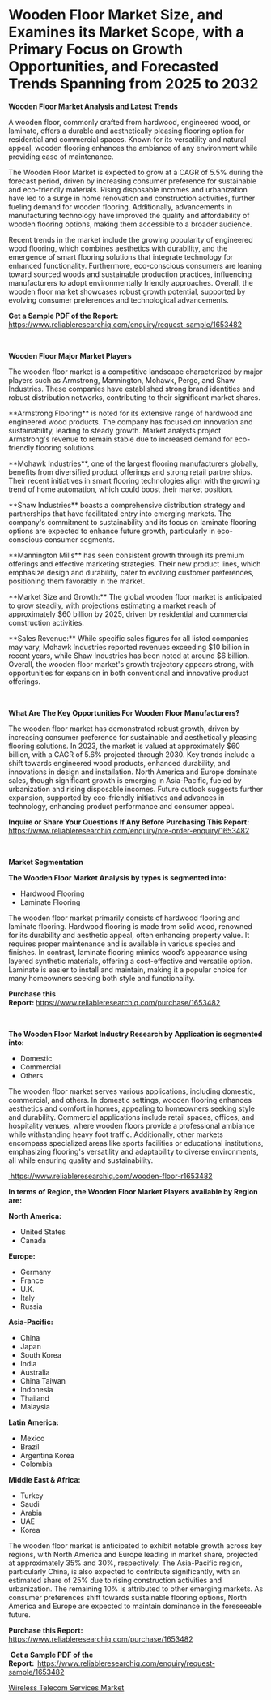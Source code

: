 <p><h1>Wooden Floor Market Size, and Examines its Market Scope, with a Primary Focus on Growth Opportunities, and Forecasted Trends Spanning from 2025 to 2032</h1></p><p><strong>Wooden Floor Market Analysis and Latest Trends</strong></p>
<p><p>A wooden floor, commonly crafted from hardwood, engineered wood, or laminate, offers a durable and aesthetically pleasing flooring option for residential and commercial spaces. Known for its versatility and natural appeal, wooden flooring enhances the ambiance of any environment while providing ease of maintenance. </p><p>The Wooden Floor Market is expected to grow at a CAGR of 5.5% during the forecast period, driven by increasing consumer preference for sustainable and eco-friendly materials. Rising disposable incomes and urbanization have led to a surge in home renovation and construction activities, further fueling demand for wooden flooring. Additionally, advancements in manufacturing technology have improved the quality and affordability of wooden flooring options, making them accessible to a broader audience.</p><p>Recent trends in the market include the growing popularity of engineered wood flooring, which combines aesthetics with durability, and the emergence of smart flooring solutions that integrate technology for enhanced functionality. Furthermore, eco-conscious consumers are leaning toward sourced woods and sustainable production practices, influencing manufacturers to adopt environmentally friendly approaches. Overall, the wooden floor market showcases robust growth potential, supported by evolving consumer preferences and technological advancements.</p></p>
<p><strong>Get a Sample PDF of the Report:&nbsp;</strong> <a href="https://www.reliableresearchiq.com/enquiry/request-sample/1653482?utm_campaign=2321&utm_medium=2&utm_source=Github&utm_content=ia&utm_term=05032025&utm_id=wooden-floor">https://www.reliableresearchiq.com/enquiry/request-sample/1653482</a></p>
<p>&nbsp;</p>
<p><strong>Wooden Floor Major Market Players</strong></p>
<p><p>The wooden floor market is a competitive landscape characterized by major players such as Armstrong, Mannington, Mohawk, Pergo, and Shaw Industries. These companies have established strong brand identities and robust distribution networks, contributing to their significant market shares.</p><p>**Armstrong Flooring** is noted for its extensive range of hardwood and engineered wood products. The company has focused on innovation and sustainability, leading to steady growth. Market analysts project Armstrong's revenue to remain stable due to increased demand for eco-friendly flooring solutions.</p><p>**Mohawk Industries**, one of the largest flooring manufacturers globally, benefits from diversified product offerings and strong retail partnerships. Their recent initiatives in smart flooring technologies align with the growing trend of home automation, which could boost their market position.</p><p>**Shaw Industries** boasts a comprehensive distribution strategy and partnerships that have facilitated entry into emerging markets. The company's commitment to sustainability and its focus on laminate flooring options are expected to enhance future growth, particularly in eco-conscious consumer segments.</p><p>**Mannington Mills** has seen consistent growth through its premium offerings and effective marketing strategies. Their new product lines, which emphasize design and durability, cater to evolving customer preferences, positioning them favorably in the market.</p><p>**Market Size and Growth:** The global wooden floor market is anticipated to grow steadily, with projections estimating a market reach of approximately $60 billion by 2025, driven by residential and commercial construction activities.</p><p>**Sales Revenue:** While specific sales figures for all listed companies may vary, Mohawk Industries reported revenues exceeding $10 billion in recent years, while Shaw Industries has been noted at around $6 billion. Overall, the wooden floor market's growth trajectory appears strong, with opportunities for expansion in both conventional and innovative product offerings.</p></p>
<p>&nbsp;</p>
<p><strong>What Are The Key Opportunities For Wooden Floor Manufacturers?</strong></p>
<p><p>The wooden floor market has demonstrated robust growth, driven by increasing consumer preference for sustainable and aesthetically pleasing flooring solutions. In 2023, the market is valued at approximately $60 billion, with a CAGR of 5.6% projected through 2030. Key trends include a shift towards engineered wood products, enhanced durability, and innovations in design and installation. North America and Europe dominate sales, though significant growth is emerging in Asia-Pacific, fueled by urbanization and rising disposable incomes. Future outlook suggests further expansion, supported by eco-friendly initiatives and advances in technology, enhancing product performance and consumer appeal.</p></p>
<p><strong>Inquire or Share Your Questions If Any Before Purchasing This Report:</strong> <a href="https://www.reliableresearchiq.com/enquiry/pre-order-enquiry/1653482?utm_campaign=2321&utm_medium=2&utm_source=Github&utm_content=ia&utm_term=05032025&utm_id=wooden-floor">https://www.reliableresearchiq.com/enquiry/pre-order-enquiry/1653482</a></p>
<p>&nbsp;</p>
<p><strong>Market Segmentation</strong></p>
<p><strong>The Wooden Floor Market Analysis by types is segmented into:</strong></p>
<p><ul><li>Hardwood Flooring</li><li>Laminate Flooring</li></ul></p>
<p><p>The wooden floor market primarily consists of hardwood flooring and laminate flooring. Hardwood flooring is made from solid wood, renowned for its durability and aesthetic appeal, often enhancing property value. It requires proper maintenance and is available in various species and finishes. In contrast, laminate flooring mimics wood’s appearance using layered synthetic materials, offering a cost-effective and versatile option. Laminate is easier to install and maintain, making it a popular choice for many homeowners seeking both style and functionality.</p></p>
<p><strong>Purchase this Report:&nbsp;</strong><a href="https://www.reliableresearchiq.com/purchase/1653482?utm_campaign=2321&utm_medium=2&utm_source=Github&utm_content=ia&utm_term=05032025&utm_id=wooden-floor">https://www.reliableresearchiq.com/purchase/1653482</a></p>
<p>&nbsp;</p>
<p><strong>The Wooden Floor Market Industry Research by Application is segmented into:</strong></p>
<p><ul><li>Domestic</li><li>Commercial</li><li>Others</li></ul></p>
<p><p>The wooden floor market serves various applications, including domestic, commercial, and others. In domestic settings, wooden flooring enhances aesthetics and comfort in homes, appealing to homeowners seeking style and durability. Commercial applications include retail spaces, offices, and hospitality venues, where wooden floors provide a professional ambiance while withstanding heavy foot traffic. Additionally, other markets encompass specialized areas like sports facilities or educational institutions, emphasizing flooring's versatility and adaptability to diverse environments, all while ensuring quality and sustainability.</p></p>
<p><a href="https://www.reliableresearchiq.com/wooden-floor-r1653482?utm_campaign=2321&utm_medium=2&utm_source=Github&utm_content=ia&utm_term=05032025&utm_id=wooden-floor">&nbsp;https://www.reliableresearchiq.com/wooden-floor-r1653482</a></p>
<p><strong>In terms of Region, the Wooden Floor Market Players available by Region are:</strong></p>
<p>
    <p> <strong> North America: </strong>
        <ul>
            <li>United States</li>
            <li>Canada</li>
        </ul>
        </p> 
    <p> <strong> Europe: </strong>
        <ul>
            <li>Germany</li>
            <li>France</li>
            <li>U.K.</li>
            <li>Italy</li>
            <li>Russia</li>
        </ul>
        </p> 
    <p> <strong> Asia-Pacific: </strong>
        <ul>
            <li>China</li>
            <li>Japan</li>
            <li>South Korea</li>
            <li>India</li>
            <li>Australia</li>
            <li>China Taiwan</li>
            <li>Indonesia</li>
            <li>Thailand</li>
            <li>Malaysia</li>
        </ul>
        </p> 
    <p> <strong> Latin America: </strong>
        <ul>
            <li>Mexico</li>
            <li>Brazil</li>
            <li>Argentina Korea</li>
            <li>Colombia</li>
        </ul>
        </p> 
    <p> <strong> Middle East & Africa: </strong>
        <ul>
            <li>Turkey</li>
            <li>Saudi</li>
            <li>Arabia</li>
            <li>UAE</li>
            <li>Korea</li>
        </ul>
    </p>
    </p>
<p><p>The wooden floor market is anticipated to exhibit notable growth across key regions, with North America and Europe leading in market share, projected at approximately 35% and 30%, respectively. The Asia-Pacific region, particularly China, is also expected to contribute significantly, with an estimated share of 25% due to rising construction activities and urbanization. The remaining 10% is attributed to other emerging markets. As consumer preferences shift towards sustainable flooring options, North America and Europe are expected to maintain dominance in the foreseeable future.</p></p>
<p><strong>Purchase this Report: </strong><a href="https://www.reliableresearchiq.com/purchase/1653482?utm_campaign=2321&utm_medium=2&utm_source=Github&utm_content=ia&utm_term=05032025&utm_id=wooden-floor">https://www.reliableresearchiq.com/purchase/1653482</a></p>
<p>&nbsp;<strong>Get a Sample PDF of the Report:&nbsp;&nbsp;</strong><a href="https://www.reliableresearchiq.com/enquiry/request-sample/1653482?utm_campaign=2321&utm_medium=2&utm_source=Github&utm_content=ia&utm_term=05032025&utm_id=wooden-floor">https://www.reliableresearchiq.com/enquiry/request-sample/1653482</a></p>
<p><strong></strong></p>
<p><p><a href="https://github.com/DianaWilson796/Market-Research-Report-List-1/blob/main/wireless-telecom-services-market.md?utm_campaign=2321&utm_medium=2&utm_source=Github&utm_content=ia&utm_term=05032025&utm_id=wooden-floor">Wireless Telecom Services Market</a></p></p>